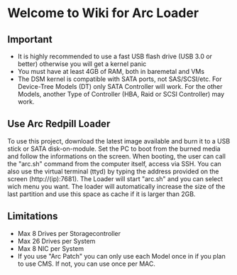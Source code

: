 # Welcome to Wiki for Arc Loader

## Important

- It is highly recommended to use a fast USB flash drive (USB 3.0 or better) otherwise you will get a kernel panic
- You must have at least 4GB of RAM, both in baremetal and VMs
- The DSM kernel is compatible with SATA ports, not SAS/SCSI/etc. For Device-Tree Models (DT) only SATA Controller will work. For the other Models, another Type of Controller (HBA, Raid or SCSI Controller) may work.

## Use Arc Redpill Loader

To use this project, download the latest image available and burn it to a USB stick or SATA disk-on-module. Set the PC to boot from the burned media and follow the informations on the screen. When booting, the user can call the "arc.sh" command from the computer itself, access via SSH. You can also use the virtual terminal (ttyd) by typing the address provided on the screen (http://(ip):7681). The Loader will start "arc.sh" and you can select wich menu you want. The loader will automatically increase the size of the last partition and use this space as cache if it is larger than 2GB.

## Limitations

* Max 8 Drives per Storagecontroller
* Max 26 Drives per System
* Max 8 NIC per System
* If you use "Arc Patch" you can only use each Model once in if you plan to use CMS. If not, you can use once per MAC.